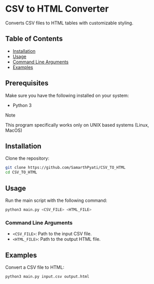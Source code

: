 # CSV to HTML Converter

Converts CSV files to HTML tables with customizable styling.

## Table of Contents
- [Installation](#installation)
- [Usage](#usage)
- [Command Line Arguments](#command-line-arguments)
- [Examples](#examples)

## Prerequisites
Make sure you have the following installed on your system:
- Python 3

> [!NOTE]
> This program specifically works only on UNIX based systems (Linux, MacOS)

## Installation
Clone the repository:

```bash
git clone https://github.com/SamarthPyati/CSV_TO_HTML
cd CSV_TO_HTML
```

## Usage

Run the main script with the following command:
```bash
python3 main.py <CSV_FILE> <HTML_FILE>
```

### Command Line Arguments

- `<CSV_FILE>`: Path to the input CSV file.
- `<HTML_FILE>`: Path to the output HTML file.

## Examples

Convert a CSV file to HTML:

```bash
python3 main.py input.csv output.html
```
